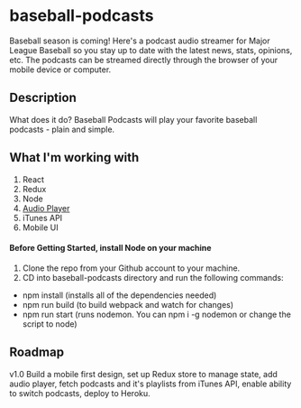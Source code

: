 [2017 Baseball Podcasts]: https://github.com/vientang/baseball-podcasts.git
[Audio Player]: https://github.com/DIYgod/APlayer

# baseball-podcasts
Baseball season is coming! Here's a podcast audio streamer for Major League Baseball so you stay up to date with the latest news, stats, opinions, etc. The podcasts can be streamed directly through the browser of your mobile device or computer.

## Description
What does it do? Baseball Podcasts will play your favorite baseball podcasts - plain and simple.

## What I'm working with
1. React
2. Redux
3. Node
4. [Audio Player][]
5. iTunes API
2. Mobile UI

#### Before Getting Started, install Node on your machine
1. Clone the repo from your Github account to your machine. 
2. CD into baseball-podcasts directory and run the following commands:
  - npm install (installs all of the dependencies needed)
  - npm run build (to build webpack and watch for changes)
  - npm run start (runs nodemon. You can npm i -g nodemon or change the script to node)

## Roadmap
v1.0 Build a mobile first design, set up Redux store to manage state, add audio player, fetch podcasts and it's playlists from iTunes API, enable ability to switch podcasts, deploy to Heroku.


